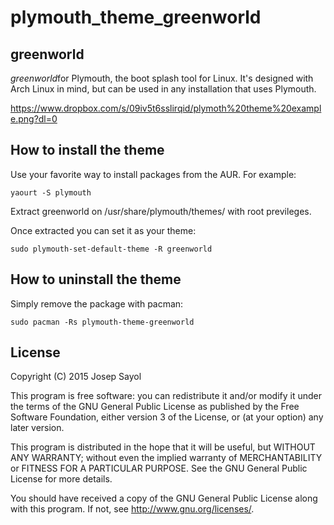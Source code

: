 # plymouth_theme_greenworld
## greenworld

*greenworld*for Plymouth, the boot splash tool for Linux. It's designed with Arch Linux in mind, but can be used in any installation that uses Plymouth.

https://www.dropbox.com/s/09iv5t6sslirqid/plymoth%20theme%20example.png?dl=0

## How to install the theme
Use your favorite way to install packages from the AUR. For example:

    yaourt -S plymouth

Extract greenworld on /usr/share/plymouth/themes/ with root previleges.

Once extracted you can set it as your theme:

    sudo plymouth-set-default-theme -R greenworld

## How to uninstall the theme
Simply remove the package with pacman:

    sudo pacman -Rs plymouth-theme-greenworld

## License

Copyright (C) 2015  Josep Sayol

This program is free software: you can redistribute it and/or modify
it under the terms of the GNU General Public License as published by
the Free Software Foundation, either version 3 of the License, or
(at your option) any later version.

This program is distributed in the hope that it will be useful,
but WITHOUT ANY WARRANTY; without even the implied warranty of
MERCHANTABILITY or FITNESS FOR A PARTICULAR PURPOSE.  See the
GNU General Public License for more details.

You should have received a copy of the GNU General Public License
along with this program.  If not, see <http://www.gnu.org/licenses/>.

